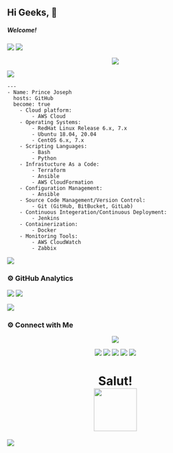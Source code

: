 ## Hi Geeks, 👋

##### Welcome!

![](https://visitor-badge.laobi.icu/badge?page_id=prinzjoseph)
<a href="https://www.youtube.com/watch?v=dQw4w9WgXcQ"><img src="https://user-images.githubusercontent.com/73097560/115834477-dbab4500-a447-11eb-908a-139a6edaec5c.gif"></a>

<p align="center">
<img src="https://readme-typing-svg.herokuapp.com?color=BBCBF7&lines=Hey+there">
</p>


<img src="https://readme-typing-svg.herokuapp.com?color=red&size=12&width=180&height=18&lines=About+me...;">

```
---
- Name: Prince Joseph
  hosts: GitHub
  become: true
    - Cloud platform:
        - AWS Cloud
    - Operating Systems:
        - RedHat Linux Release 6.x, 7.x
        - Ubuntu 18.04, 20.04
        - CentOS 6.x, 7.x
    - Scripting Languages:
        - Bash
        - Python    
    - Infrastucture As a Code:
        - Terraform
        - Ansible
        - AWS CloudFormation
    - Configuration Management:
        - Ansible
    - Source Code Management/Version Control:
        - Git (GitHub, BitBucket, GitLab)
    - Continuous Integeration/Continuous Deployment:
        - Jenkins
    - Containerization:
        - Docker
    - Monitoring Tools:
        - AWS CloudWatch
        - Zabbix
```     
<a href="https://www.youtube.com/watch?v=dQw4w9WgXcQ"><img src="https://user-images.githubusercontent.com/73097560/115834477-dbab4500-a447-11eb-908a-139a6edaec5c.gif"></a>

### ⚙️ GitHub Analytics

[![](https://github-readme-stats.vercel.app/api?username=prinzjoseph&show_icons=true&theme=vue&hide_border=true&width=100%&locale=en)](https://github.com/prinzjoseph)
[![](https://github-readme-streak-stats.herokuapp.com/?user=prinzjoseph&theme=vue&hide_border=true&width=100%)](https://github.com/prinzjoseph)

<a href="https://www.youtube.com/watch?v=dQw4w9WgXcQ"><img src="https://user-images.githubusercontent.com/73097560/115834477-dbab4500-a447-11eb-908a-139a6edaec5c.gif"></a>

### ⚙️ Connect with Me

<!-- ----------- CONNECT WITH ME SECTION ------------ -->
<p align="center">
<img src="https://readme-typing-svg.herokuapp.com?color=419A15EB&size=40&center=true&vCenter=true&width=550&height=40&lines=Connect+with+me">
</p>

<p align="center">
<a href="https://www.youtube.com/channel/UC5VBXR9izKi4NUjOI4HgHCg"><img src="https://img.shields.io/badge/Youtube-FF0000?style=for-the-badge&logo=youtube&logoColor=white"/></a>
<a href="mailto:princejoseph1k94@gmail.com"><img src="https://img.shields.io/badge/Gmail-D14836?style=for-the-badge&logo=gmail&logoColor=white"/></a>
<a href="https://www.linkedin.com/in/princejoseph94"><img src="https://img.shields.io/badge/LinkedIn-0077b5?style=for-the-badge&logo=linkedin&logoColor=white"/></a> 
<a href="https://www.instagram.com/opensourcenthusiast"><img src="https://img.shields.io/badge/Instagram-cd486b?style=for-the-badge&logo=instagram&logoColor=white"/></a>
<a href="https://wa.me/%2B917012962716?text=This%20message%20from%20GitHub."><img src="https://img.shields.io/badge/WhatsApp-25D366?style=for-the-badge&logo=whatsapp&logoColor=white"/></a>
  </a></p>
</div>

<h1 align="center">Salut! <br><img src="https://media.giphy.com/media/hvRJCLFzcasrR4ia7z/giphy.gif" width="100px"></h1>

<a href="https://www.youtube.com/watch?v=dQw4w9WgXcQ"><img src="https://user-images.githubusercontent.com/73097560/115834477-dbab4500-a447-11eb-908a-139a6edaec5c.gif"></a>
